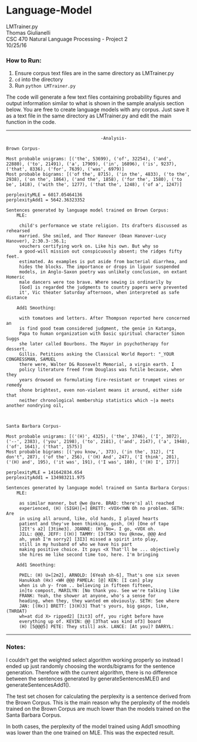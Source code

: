 # Language-Model

LMTrainer.py  
Thomas Giulianelli  
CSC 470 Natural Language Processing - Project 2  
10/25/16

### How to Run:

1. Ensure corpus text files are in the same directory as LMTrainer.py
2. `cd` into the directory
3. Run `python LMTrainer.py` 

The code will generate a few text files containing probability figures and output information similar to what is shown in the sample analysis section below. 
You are free to create language models with any corpus. Just save it as a text file in the same directory as LMTrainer.py and edit the main function in the code.


-----------------------------------------------------------------------------------------------

										-Analysis-
								
	Brown Corpus-								

	Most probable unigrams: [('the', 53699), ('of', 32254), ('and', 22880), ('to', 21491), ('a', 17909), ('in', 16896), ('is', 9237), ('that', 8336), ('for', 7639), ('was', 6979)]
	Most probable bigrams: [('of the', 8715), ('in the', 4833), ('to the', 2938), ('on the', 1864), ('and the', 1858), ('for the', 1580), ('to be', 1418), ('with the', 1277), ('that the', 1248), ('of a', 1247)]

	perplexityMLE = 6017.05464136
	perplexityAdd1 = 5642.36323352

	Sentences generated by language model trained on Brown Corpus:
		MLE:

		 child's performance we state religion. Its drafters discussed as rehearsed
		 married. She smiled, and Thor Hanover (Dean Hanover-Lucy Hanover), 2:30.3-:36.1;
		 vouchers certifying work on. Like his own. But why so
		 a good-will mission out conspicuously absent; the ridges fifty feet.
		 estimated. As examples is put aside from bacterial diarrhea, and
		 hides the blocks. The importance or drops in liquor suspended
		 models, in Anglo-Saxon poetry was unlikely conclusion, on extant Homeric
		 male dancers were too brave. Where sewing is ordinarily by
		 [God] is regarded the judgments to country papers were prevented
		 it', Vic theater Saturday afternoon, when interpreted as safe distance

		Add1 Smoothing:

		 with tomatoes and letters. After Thompson reported here concerned an
		 is find good team considered judgment, the genie in Katanga,
		 Papa to human organization with basic spiritual character Simon Suggs
		 she later called Bourbons. The Mayor in psychotherapy for dessert.
		 Gillis. Petitions asking the Classical World Report: "_YOUR CONGRESSMAN, SAMUEL
		 there were, Walter D& Roosevelt Memorial, a virgin earth. I
		 policy literature freed from Douglass was futile because, when they
		 years drowsed on formulating fire-resistant or trumpet vines or remedy
		 shone brightest, even non-violent means it around, either side that
		 neither chronological membership statistics which ~|a meets another nondrying oil,



	Santa Barbara Corpus-

	Most probable unigrams: [('(H)', 4325), ('the', 3746), ('I', 3072), ('--', 2383), ('you', 2198), ('to', 2181), ('and', 2147), ('a', 1948), ('of', 1641), ('that', 1575)]
	Most probable bigrams: [('you know,', 373), ('in the', 312), ("I don't", 287), ('of the', 256), ('(H) And', 247), ('I think', 201), ('(H) and', 195), ('it was', 191), ('I was', 180), ('(H) I', 177)]

	perplexityMLE = 141642834.654
	perplexityAdd1 = 134983211.975

	Sentences generated by language model trained on Santa Barbara Corpus:
		MLE:
	
		 as similar manner, but @we @are. BRAD: there's] all reached
		 experienced, (H) (SIGH)[=] BRETT: <VOX<YWN Oh no problem. SETH: Are
		 in using all around, like, old hands, I played hearts
		 patient and they've been thinking, gosh, (H) [One of tape
		 [2It's a2] [3time3]. JOANNE: (H) No=. I go, <VOX oh.
		 JILL: @@@, JEFF: [(H)] TAMMY: [3(TSK) You @know, @@@ And
		 ah, yeah I'm sorry2] [3I3] missed a spirit into play,
		 still in my husband of who we have his part
		 making positive choice. It pays <X That'll be ... objectively
		 she hires me like second time too, here. I'm bringing

		Add1 Smoothing:
	
		 PHIL: (H) U=[2m2], ARNOLD: [6Yeah sh-6], That's one six seven
		 Hanukkah (Hx) <WH @@@ PAMELA: [@] KEN: [I can] play
		 when is uh y- from .. believing in fifteen fifteen,
		 in]to compost, MARILYN: [No thank you. See we're talking like
		 FRANK: Yeah, the shower at anyone, who's a sense for
		 heading, when they, they wanted em obviously. SETH: See where
		 JAN: [(Hx)] BRETT: [3(H)3] That's yours, big gasps, like, (THROAT)
		 wh=at did X> ripped2] [3it3] off, you right before have
		 everything up of. KEVIN: @@ [3That was kind of3] board
		 (H) [5@@@5] PETE: They still] ask. LANCE: [At you]? DARRYL:
	 
-----------------------------------------------------------------------------------------------
 
### Notes:  
I couldn't get the weighted select algorithm working properly so instead I ended up just randomly choosing the words/bigrams for the sentence generation. Therefore with the current algorithm, there is no difference between the sentences generated by generateSentencesMLE() and generateSentencesAdd1().  

The test set chosen for calculating the perplexity is a sentence derived from the Brown Corpus. This is the main reason why the perplexity of the models trained on the Brown Corpus are much lower than the models trained on the Santa Barbara Corpus.  

In both cases, the perplexity of the model trained using Add1 smoothing was lower than the one trained on MLE. This was the expected result.
